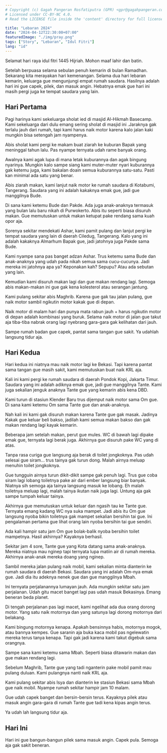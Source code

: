 ```yaml
---
# Copyright (c) Gagah Pangeran Rosfatiputra (GPR) <gpr@gagahpangeran.com>.
# Licensed under CC-BY-NC 4.0.
# Read the LICENSE file inside the 'content' directory for full license text.

title: "Lebaran 2024"
date: "2024-04-12T22:30:00+07:00"
featuredImage: "./img/pray.png"
tags: ["Story", "Lebaran", "Idul Fitri"]
lang: "id"
---
```


Selamat hari raya idul fitri 1445 Hijriah. Mohon maaf lahir dan batin.

<!-- excerpt -->

Setelah berpuasa selama sebulan penuh kemarin di bulan Ramadhan. Sekarang kita
merayakan hari kemenangan. Selama dua hari lebaran kemarin, keluarga gue
mengunjungi empat rumah saudara. Hasilnya adalah hari ini gue capek, pilek, dan
masuk angin. Hebatnya emak gue hari ini masih pergi juga ke tempat saudara yang
lain.

## Hari Pertama

Pagi harinya kami sekeluarga sholat ied di masjid Al-Hikmah Basecamp. Kami
sekeluarga dari dulu emang sering sholat di masjid ini .Jaraknya gak terlalu
jauh dari rumah, tapi kami harus naik motor karena kalo jalan kaki mungkin bisa
setengah jam nyampenya.

Abis sholat kami pergi ke makam buat ziarah ke kuburan Bapak yang meninggal
tahun lalu. Pas nyampe ternyata udah rame banyak orang.

Awalnya kami agak lupa di mana letak kuburannya dan agak bingung nyarinya.
Mungkin kalo sampe siang kami muter-muter nyari kuburannya gak ketemu juga, kami
bakalan doain semua kuburannya satu-satu. Pasti kan minimal ada satu yang benar.

Abis ziarah makan, kami lanjut naik motor ke rumah saudara di Kotabumi,
Tangerang. Saudara yang ini adalah kakaknya emak gue, jadi gue manggilnya Bude.

Di sana kami ketemu Bude dan Pakde. Ada juga anak-anaknya termasuk yang bulan
lalu baru nikah di Purwokerto. Abis itu seperti biasa disuruh makan. Gue
memutuskan untuk makan ketupat pake rendang sama kuah opor aja.

Sorenya sekitar mendekati Ashar, kami pamit pulang dan lanjut pergi ke tempat
saudara yang lain di daerah Ciledug, Tangerang. Kalo yang ini adalah kakaknya
Almarhum Bapak gue, jadi jatohnya juga Pakde sama Bude.

Kami nyampe sana pas banget adzan Ashar. Trus ketemu sama Bude dan anak-anaknya
yang udah pada nikah semua sama cucu-cucunya. Jadi mereka ini jatohnya apa ya?
Keponakan kah? Sepupu? Atau ada sebutan yang lain.

Kemudian kami disuruh makan lagi dan gue makan rendang lagi. Semoga abis
makan-makan ini gue gak kena kolesterol atau serangan jantung.

Kami pulang sekitar abis Maghrib. Karena gue gak tau jalan pulang, gue naik
motor sambil ngikutin motor kakak gue di depan.

Naik motor di malam hari dan punya mata rabun jauh + harus ngikutin motor di
depan adalah kombinasi yang buruk. Selama naik motor di jalan gue takut aja
tiba-tiba nabrak orang lagi nyebrang gara-gara gak kelihatan dari jauh.

Sampe rumah badan gue capek, pantat sama tangan gue sakit. Ya udahlah langsung
tidur aja.

## Hari Kedua

Hari kedua ini niatnya mau naik motor lagi ke Bekasi. Tapi karena pantat sama
tangan gue masih sakit, kami memutuskan buat naik KRL aja.

Kali ini kami pergi ke rumah saudara di daerah Pondok Kopi, Jakarta Timur.
Saudara yang ini adalah adiknya emak gue, jadi gue manggilnya Tante. Kami juga
sekalian jenguk anaknya Tante gue yang kemarin abis kena DBD.

Kami turun di stasiun Klender Baru trus dijemput naik motor sama Om gue. Di sana
kami ketemu Om sama Tante gue dan anak-anaknya.

Nah kali ini kami gak disuruh makan karena Tante gue gak masak. Jadinya Kakak
gue keluar beli bakso, jadilah kami semua makan bakso dan gak makan rendang lagi
kayak kemarin.

Beberapa jam setelah makan, perut gue mules. WC di bawah lagi dipake emak gue,
ternyata lagi berak juga. Akhirnya gue disuruh pake WC yang di atas.

Tanpa rasa curiga gue langsung aja berak di toilet jongkoknya. Pas udah selesai
gue siram... trus tainya gak turun dong. Malah airnya meluap menuhin toilet
jongkoknya.

Gue tungguin airnya turun dikit-dikit sampe gak penuh lagi. Trus gue coba siram
lagi lobang toiletnya pake air dari ember langsung biar banyak. Niatnya sih
semoga aja tainya langsung masuk ke lobang. Eh malah toiletnya meluap lagi,
malah tainya ikutan naik juga lagi. Untung aja gak sampe tumpah keluar tainya.

Akhirnya gue memutuskan untuk keluar dan ngasih tau ke Tante gue. Ternyata emang
kadang WC nya suka mampet. Jadi abis itu Om gue langsung nyoba bikin toiletnya
gak mampet sekalian bersihin tai gue. Ini pengalaman pertama gue lihat orang
lain nyoba bersihin tai gue sendiri.

Ada kali hampir satu jam Om gue bolak-balik nyoba bersihin toilet mampetnya.
Hasil akhirnya? Kayaknya berhasil.

Sekitar jam 4 sore, Tante gue yang Kota datang sama anak-anaknya. Mereka niatnya
mau nginep tapi ternyata lupa matiin air di rumah mereka. Akhirnya anak-anak
mereka doang yang nginep.

Sambil mereka jalan pulang naik mobil, kami sekalian minta dianterin ke rumah
saudara di daerah Bekasi. Saudara yang ini adalah Om-nya emak gue. Jadi dia itu
adeknya nenek gue dan gue manggilnya Mbah.

Ini ternyata perjalanannya lumayan jauh. Ada mungkin sekitar satu jam
perjalanan. Udah gitu macet banget lagi pas udah masuk Bekasinya. Emang beneran
beda planet.

Di tengah perjalanan pas lagi macet, kami ngelihat ada dua orang dorong motor.
Yang satu naik motornya dan yang satunya lagi dorong motornya dari belakang.

Kami bingung motornya kenapa. Apakah bensinnya habis, motornya mogok, atau
bannya kempes. Gue saranin aja buka kaca mobil pas ngelewatin mereka terus tanya
kenapa. Tapi gak jadi karena kami takut digebuk sama orangnya.

Sampe sana kami ketemu sama Mbah. Seperti biasa ditawarin makan dan gue makan
rendang lagi.

Sebelum Maghrib, Tante gue yang tadi nganterin pake mobil pamit mau pulang
duluan. Kami pulangnya nanti naik KRL aja.

Kami pulang sekitar abis Isya dan dianterin ke stasiun Bekasi sama Mbah gue naik
mobil. Nyampe rumah sekitar hampir jam 10 malam.

Gue udah capek banget dan bersin-bersin terus. Kayaknya pilek atau masuk angin
gara-gara di rumah Tante gue tadi kena kipas angin terus.

Ya udah lah langsung tidur aja.

## Hari Ini

Hari ini gue bangun-bangun pilek sama masuk angin. Capek pula. Semoga aja gak
sakit beneran.
